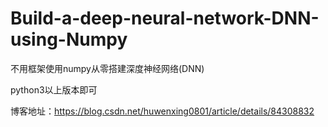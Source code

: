 # Build-a-deep-neural-network-DNN-using-Numpy
不用框架使用numpy从零搭建深度神经网络(DNN)

python3以上版本即可

博客地址：https://blog.csdn.net/huwenxing0801/article/details/84308832

